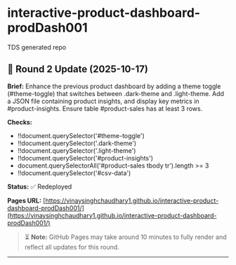 # interactive-product-dashboard-prodDash001
TDS generated repo


## 🔁 Round 2 Update (2025-10-17)

**Brief:** Enhance the previous product dashboard by adding a theme toggle (#theme-toggle) that switches between .dark-theme and .light-theme. Add a JSON file containing product insights, and display key metrics in #product-insights. Ensure table #product-sales has at least 3 rows.

**Checks:**
- !!document.querySelector('#theme-toggle')
- !!document.querySelector('.dark-theme')
- !!document.querySelector('.light-theme')
- !!document.querySelector('#product-insights')
- document.querySelectorAll('#product-sales tbody tr').length >= 3
- !!document.querySelector('#csv-data')

**Status:** ✅ Redeployed

**Pages URL:** [https://vinaysinghchaudhary1.github.io/interactive-product-dashboard-prodDash001/](https://vinaysinghchaudhary1.github.io/interactive-product-dashboard-prodDash001/)

> ⏳ **Note:** GitHub Pages may take around 10 minutes to fully render and reflect all updates for this round.

---
